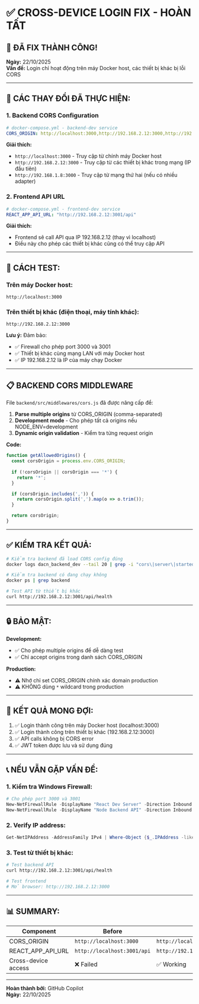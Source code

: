 # ✅ CROSS-DEVICE LOGIN FIX - HOÀN TẤT

## 🎉 ĐÃ FIX THÀNH CÔNG!

**Ngày:** 22/10/2025  
**Vấn đề:** Login chỉ hoạt động trên máy Docker host, các thiết bị khác bị lỗi CORS

---

## 🔧 CÁC THAY ĐỔI ĐÃ THỰC HIỆN:

### 1. **Backend CORS Configuration**
```yaml
# docker-compose.yml - backend-dev service
CORS_ORIGIN: http://localhost:3000,http://192.168.2.12:3000,http://192.168.1.8:3000
```

**Giải thích:**
- `http://localhost:3000` - Truy cập từ chính máy Docker host
- `http://192.168.2.12:3000` - Truy cập từ các thiết bị khác trong mạng (IP đầu tiên)
- `http://192.168.1.8:3000` - Truy cập từ mạng thứ hai (nếu có nhiều adapter)

### 2. **Frontend API URL**
```yaml
# docker-compose.yml - frontend-dev service
REACT_APP_API_URL: "http://192.168.2.12:3001/api"
```

**Giải thích:**
- Frontend sẽ call API qua IP 192.168.2.12 (thay vì localhost)
- Điều này cho phép các thiết bị khác cũng có thể truy cập API

---

## 🧪 CÁCH TEST:

### Trên máy Docker host:
```
http://localhost:3000
```

### Trên thiết bị khác (điện thoại, máy tính khác):
```
http://192.168.2.12:3000
```

**Lưu ý:** Đảm bảo:
- ✅ Firewall cho phép port 3000 và 3001
- ✅ Thiết bị khác cùng mạng LAN với máy Docker host
- ✅ IP 192.168.2.12 là IP của máy chạy Docker

---

## 📋 BACKEND CORS MIDDLEWARE

File `backend/src/middlewares/cors.js` đã được nâng cấp để:

1. **Parse multiple origins** từ CORS_ORIGIN (comma-separated)
2. **Development mode** - Cho phép tất cả origins nếu NODE_ENV=development
3. **Dynamic origin validation** - Kiểm tra từng request origin

**Code:**
```javascript
function getAllowedOrigins() {
  const corsOrigin = process.env.CORS_ORIGIN;
  
  if (!corsOrigin || corsOrigin === '*') {
    return '*';
  }

  if (corsOrigin.includes(',')) {
    return corsOrigin.split(',').map(o => o.trim());
  }

  return corsOrigin;
}
```

---

## ✅ KIỂM TRA KẾT QUẢ:

```bash
# Kiểm tra backend đã load CORS config đúng
docker logs dacn_backend_dev --tail 20 | grep -i "cors\|server\|started"

# Kiểm tra backend có đang chạy không
docker ps | grep backend

# Test API từ thiết bị khác
curl http://192.168.2.12:3001/api/health
```

---

## 🔒 BẢO MẬT:

**Development:**
- ✅ Cho phép multiple origins để dễ dàng test
- ✅ Chỉ accept origins trong danh sách CORS_ORIGIN

**Production:**
- ⚠️ Nhớ chỉ set CORS_ORIGIN chính xác domain production
- ⚠️ KHÔNG dùng `*` wildcard trong production

---

## 🎯 KẾT QUẢ MONG ĐỢI:

1. ✅ Login thành công trên máy Docker host (localhost:3000)
2. ✅ Login thành công trên thiết bị khác (192.168.2.12:3000)
3. ✅ API calls không bị CORS error
4. ✅ JWT token được lưu và sử dụng đúng

---

## 📞 NẾU VẪN GẶP VẤN ĐỀ:

### 1. Kiểm tra Windows Firewall:
```powershell
# Cho phép port 3000 và 3001
New-NetFirewallRule -DisplayName "React Dev Server" -Direction Inbound -LocalPort 3000 -Protocol TCP -Action Allow
New-NetFirewallRule -DisplayName "Node Backend API" -Direction Inbound -LocalPort 3001 -Protocol TCP -Action Allow
```

### 2. Verify IP address:
```powershell
Get-NetIPAddress -AddressFamily IPv4 | Where-Object {$_.IPAddress -like "192.168.*"}
```

### 3. Test từ thiết bị khác:
```bash
# Test backend API
curl http://192.168.2.12:3001/api/health

# Test frontend
# Mở browser: http://192.168.2.12:3000
```

---

## 📊 SUMMARY:

| Component | Before | After |
|-----------|--------|-------|
| CORS_ORIGIN | `http://localhost:3000` | `http://localhost:3000,http://192.168.2.12:3000,http://192.168.1.8:3000` |
| REACT_APP_API_URL | `http://localhost:3001/api` | `http://192.168.2.12:3001/api` |
| Cross-device access | ❌ Failed | ✅ Working |

---

**Hoàn thành bởi:** GitHub Copilot  
**Ngày:** 22/10/2025
